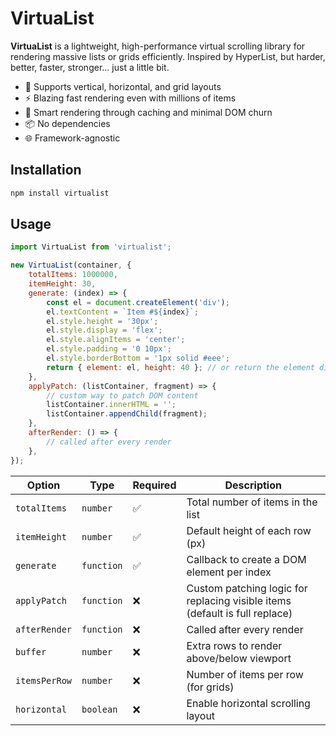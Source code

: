 # VirtuaList

**VirtuaList** is a lightweight, high-performance virtual scrolling library for rendering massive lists or grids efficiently. Inspired by HyperList, but harder, better, faster, stronger... just a little bit.

- 🔁 Supports vertical, horizontal, and grid layouts
- ⚡ Blazing fast rendering even with millions of items
- 🧠 Smart rendering through caching and minimal DOM churn
- 📦 No dependencies
- 🌐 Framework-agnostic

## Installation

```bash
npm install virtualist
```

## Usage

```javascript
import VirtuaList from 'virtualist';

new VirtuaList(container, {
    totalItems: 1000000,
    itemHeight: 30,
    generate: (index) => {
        const el = document.createElement('div');
        el.textContent = `Item #${index}`;
        el.style.height = '30px';
        el.style.display = 'flex';
        el.style.alignItems = 'center';
        el.style.padding = '0 10px';
        el.style.borderBottom = '1px solid #eee';
        return { element: el, height: 40 }; // or return the element directly if the size doesn't change, e.g. return el;
    },
    applyPatch: (listContainer, fragment) => {
        // custom way to patch DOM content
        listContainer.innerHTML = '';
        listContainer.appendChild(fragment);
    },
    afterRender: () => {
        // called after every render
    },
});
```

| Option        | Type       | Required | Description                                |
| ------------- | ---------- | -------- | ------------------------------------------ |
| `totalItems`  | `number`   | ✅        | Total number of items in the list          |
| `itemHeight`  | `number`   | ✅        | Default height of each row (px)            |
| `generate`    | `function` | ✅        | Callback to create a DOM element per index |
| `applyPatch`  | `function` | ❌        | Custom patching logic for replacing visible items (default is full replace) |
| `afterRender` | `function` | ❌        | Called after every render                  |
| `buffer`      | `number`   | ❌        | Extra rows to render above/below viewport  |
| `itemsPerRow` | `number`   | ❌        | Number of items per row (for grids)        |
| `horizontal`  | `boolean`  | ❌        | Enable horizontal scrolling layout         |
